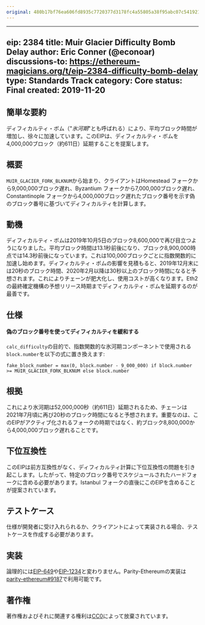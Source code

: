 ```yaml
---
original: 480b17bf76ea606fd8935c7720377d3178fc4a55805a38f95abc07c541921c3d
---
```


---
eip: 2384
title: Muir Glacier Difficulty Bomb Delay
author: Eric Conner (@econoar)
discussions-to: https://ethereum-magicians.org/t/eip-2384-difficulty-bomb-delay
type: Standards Track
category: Core
status: Final
created: 2019-11-20
---

## 簡単な要約
ディフィカルティ・ボム（"_氷河期_"とも呼ばれる）により、平均ブロック時間が増加し、徐々に加速しています。このEIPは、ディフィカルティ・ボムを4,000,000ブロック（約611日）延期することを提案します。

## 概要
`MUIR_GLACIER_FORK_BLKNUM`から始まり、クライアントはHomestead フォークから9,000,000ブロック遅れ、Byzantium フォークから7,000,000ブロック遅れ、Constantinople フォークから4,000,000ブロック遅れたブロック番号を示す偽のブロック番号に基づいてディフィカルティを計算します。

## 動機
ディフィカルティ・ボムは2019年10月5日のブロック8,600,000で再び目立つようになりました。平均ブロック時間は13.1秒前後になり、ブロック8,900,000時点では14.3秒前後になっています。これは100,000ブロックごとに指数関数的に加速し始めます。ディフィカルティ・ボムの影響を見積もると、2019年12月末には20秒のブロック時間、2020年2月以降は30秒以上のブロック時間になると予想されます。これによりチェーンが肥大化し、使用コストが高くなります。Eth2の最終確定機構の予想リリース時期までディフィカルティ・ボムを延期するのが最善です。

## 仕様
#### 偽のブロック番号を使ってディフィカルティを緩和する
`calc_difficulty`の目的で、指数関数的な氷河期コンポーネントで使用される`block.number`を以下の式に置き換えます:

    fake_block_number = max(0, block.number - 9_000_000) if block.number >= MUIR_GLACIER_FORK_BLKNUM else block.number

## 根拠
これにより氷河期は52,000,000秒（約611日）延期されるため、チェーンは2021年7月頃に再び20秒のブロック時間になると予想されます。重要なのは、このEIPがアクティブ化されるフォークの時期ではなく、約ブロック8,800,000から4,000,000ブロック遅れることです。

## 下位互換性
このEIPは前方互換性がなく、ディフィカルティ計算に下位互換性の問題を引き起こします。したがって、特定のブロック番号でスケジュールされたハードフォークに含める必要があります。Istanbul フォークの直後にこのEIPを含めることが提案されています。

## テストケース
仕様が開発者に受け入れられるか、クライアントによって実装される場合、テストケースを作成する必要があります。

## 実装
論理的には[EIP-649](./eip-649.md)や[EIP-1234](./eip-1234.md)と変わりません。Parity-Ethereumの実装は[parity-ethereum#9187](https://github.com/paritytech/parity-ethereum/pull/9187)で利用可能です。

## 著作権
著作権およびそれに関連する権利は[CC0](../LICENSE.md)によって放棄されています。